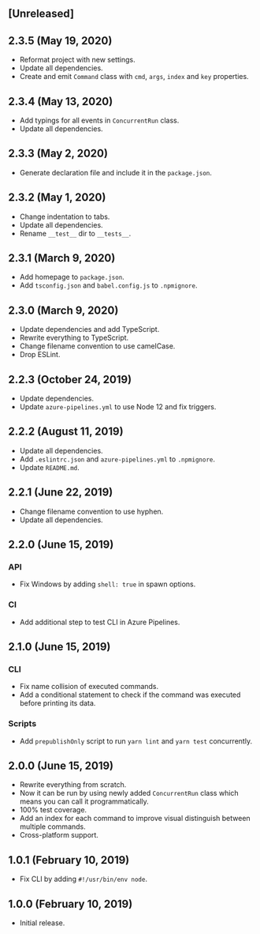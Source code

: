 ## [Unreleased]

## 2.3.5 (May 19, 2020)

- Reformat project with new settings.
- Update all dependencies.
- Create and emit `Command` class with `cmd`, `args`, `index` and `key` properties.

## 2.3.4 (May 13, 2020)

- Add typings for all events in `ConcurrentRun` class.
- Update all dependencies.

## 2.3.3 (May 2, 2020)

- Generate declaration file and include it in the `package.json`.

## 2.3.2 (May 1, 2020)

- Change indentation to tabs.
- Update all dependencies.
- Rename `__test__` dir to `__tests__`.

## 2.3.1 (March 9, 2020)

- Add homepage to `package.json`.
- Add `tsconfig.json` and `babel.config.js` to `.npmignore`.

## 2.3.0 (March 9, 2020)

- Update dependencies and add TypeScript.
- Rewrite everything to TypeScript.
- Change filename convention to use camelCase.
- Drop ESLint.

## 2.2.3 (October 24, 2019)

- Update dependencies.
- Update `azure-pipelines.yml` to use Node 12 and fix triggers.

## 2.2.2 (August 11, 2019)

- Update all dependencies.
- Add `.eslintrc.json` and `azure-pipelines.yml` to `.npmignore`.
- Update `README.md`.

## 2.2.1 (June 22, 2019)

- Change filename convention to use hyphen.
- Update all dependencies.

## 2.2.0 (June 15, 2019)

### API

- Fix Windows by adding `shell: true` in spawn options.

### CI

- Add additional step to test CLI in Azure Pipelines.

## 2.1.0 (June 15, 2019)

### CLI

- Fix name collision of executed commands.
- Add a conditional statement to check if the command was executed before printing its data.

### Scripts

- Add `prepublishOnly` script to run `yarn lint` and `yarn test` concurrently.

## 2.0.0 (June 15, 2019)

- Rewrite everything from scratch.
- Now it can be run by using newly added `ConcurrentRun` class which means you can call it programmatically.
- 100% test coverage.
- Add an index for each command to improve visual distinguish between multiple commands.
- Cross-platform support.

## 1.0.1 (February 10, 2019)

- Fix CLI by adding `#!/usr/bin/env node`.

## 1.0.0 (February 10, 2019)

- Initial release.
